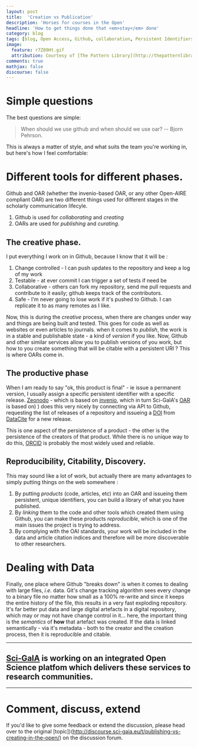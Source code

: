 ```yaml
---
layout: post
title:  'Creation vs Publication'
description: 'Horses for courses in the Open'
headline: 'How to get things done that <em>stay</em> done'
category: blog
tags: [blog, Open Access, Github, collaboration, Persistent Identifiers, pubishing, creative]
image:
  feature: r7Z09Ht.gif
  attribution: Courtesy of [The Pattern Library](http://thepatternlibrary.com/#alchemy)
comments: true
mathjax: false
discourse: false
---
```


# Simple questions

The best questions are simple:

> When should we use github and when should we use oar?
>     -- Bjorn Pehrson.

This is always  a matter of style, and what suits the team you're working in, but here's how I feel comfortable:

# Different tools for different phases.

Github and OAR (whether the invenio-based OAR, or any other Open-AIRE compliant OAR) are two different things used for different stages in the scholarly communication lifecyle.

  1. Github is used for _collaborating_ and _creating_
  1. OARs are used for _publishing_ and _curating_.

## The creative phase.

I put everything I work on in Github, because I know that it will be :

  1. Change controlled - I can push updates to the repository and keep a log of my work
  1.  Testable - at ever commit I can trigger a set of tests if need be
  1. Collaborative - others can fork my repository, send me pull requests and contribute to it easily; github keeps track of the contributors.
  1. Safe - I'm never going to lose work if it's pushed to Github. I can replicate it to as many remotes as I like.

Now, this is during the _creative_ process, when there are changes under way and things are being built and tested. This goes for code as well as websites or even articles to journals.  when it comes to _publish_, the work is in a stable and publishable state - a kind of _version_ if you like. Now, Github and other similar services allow you to publish versions of you work, but how to you create something that will be citable with a persistent URI ? This is where OARs come in.

## The productive phase

When I am ready to say "ok, this product is final" - ie issue a permanent version, I usually assign a specific persistent identifier with a specific release. [Zeonodo](http://zenodo.org) - which is based on [invenio](http://invenio-software.org), which in turn Sci-GaIA's [OAR](https://oar.sci-gaia.eu) is based on) ) does this very nicely by connecting via API to Github, requesting the list of releases of a repository and issueing a [DOI](http://www.doi.org/) from [DataCite](https://www.datacite.org/) for a new release.

This  is one aspect of the persistence of a product - the other is the persistence of the creators of that product. While there is no unique way to do this, [ORCID](http://orcid.org/) is probably the most widely used and reliable.

## Reproducibility, Citability, Discovery.

This may sound like a lot of work, but actually there are many advantages to simply putting things on the web somewhere :

  1. By putting _products_ (code, articles, etc) into an OAR and issueing them persistent, unique identifiers, you can build a library of what you have published.
  1. By _linking_ them to the code and other tools which created them using Github, you can make these products _reproducible_, which is one of the main issues the project is trying to address.
  1. By complying with the OAI standards, your work will be included in the data and article citation indices and therefore will be more discoverable to other researchers.

# Dealing with Data

Finally, one place where Github "breaks down" is when it comes to dealing with large files, _i.e._ data. Git's change tracking algorithm sees every change to a binary file no matter how small as a 100% re-write and since it keeps the entire history of the file, this results in a very fast exploding repository. It's far better put data and large digital artefacts in a digital repository, which may or may not have change control in it... here, the important thing is the _semantics_ of **how** that artefact was created. If the data is linked semantically - via it's metadata - both to the creator and the creation process, then it is reproducible and citable.

--------


<h2 class="post-title text-center"><a href="http://www.sci-gaia.eu">Sci-GaIA</a> is working on an integrated Open Science platfom which delivers these services to research communities.</h2>

------

# Comment, discuss, extend

If you'd like to give some feedback or extend the discussion, please head over to the original [topic])(http://discourse.sci-gaia.eu/t/publishing-vs-creating-in-the-open/) on the discussion forum.
